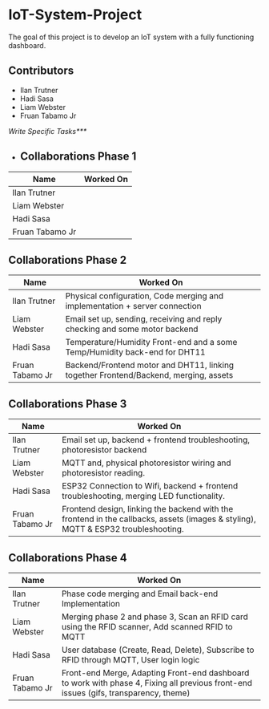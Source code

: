 # IoT-System-Project

The goal of this project is to develop an IoT system with a fully functioning dashboard.

## Contributors

- Ilan Trutner
- Hadi Sasa
- Liam Webster
- Fruan Tabamo Jr

_Write Specific Tasks***_
- ## Collaborations Phase 1 

| Name            | Worked On                                                                   |
| --------------- | --------------------------------------------------------------------------- |
| Ilan Trutner    |  |
| Liam Webster    |  |
| Hadi Sasa       | |
| Fruan Tabamo Jr | |

## Collaborations Phase 2

| Name            | Worked On                                                                   |
| --------------- | --------------------------------------------------------------------------- |
| Ilan Trutner    | Physical configuration, Code merging and implementation + server connection |
| Liam Webster    | Email set up, sending, receiving and reply checking and some motor backend  |
| Hadi Sasa       | Temperature/Humidity Front-end and a some Temp/Humidity back-end for DHT11  |
| Fruan Tabamo Jr | Backend/Frontend motor and DHT11, linking together Frontend/Backend, merging, assets|

## Collaborations Phase 3

| Name            | Worked On                                                                   |
| --------------- | --------------------------------------------------------------------------- |
| Ilan Trutner    | Email set up, backend + frontend troubleshooting, photoresistor backend     |
| Liam Webster    | MQTT and, physical photoresistor wiring and photoresistor reading.  |
| Hadi Sasa       | ESP32 Connection to Wifi, backend + frontend troubleshooting, merging LED functionality.  |
| Fruan Tabamo Jr | Frontend design, linking the backend with the frontend in the callbacks, assets (images & styling), MQTT & ESP32 troubleshooting.  |

## Collaborations Phase 4

| Name            | Worked On                                                                   |
| --------------- | --------------------------------------------------------------------------- |
| Ilan Trutner    | Phase code merging and Email back-end Implementation             |
| Liam Webster    | Merging phase 2 and phase 3, Scan an RFID card using the RFID scanner, Add scanned RFID to MQTT |
| Hadi Sasa       | User database (Create, Read, Delete), Subscribe to RFID through MQTT, User login logic |
| Fruan Tabamo Jr | Front-end Merge, Adapting Front-end dashboard to work with phase 4, Fixing all previous front-end issues (gifs, transparency, theme) |
